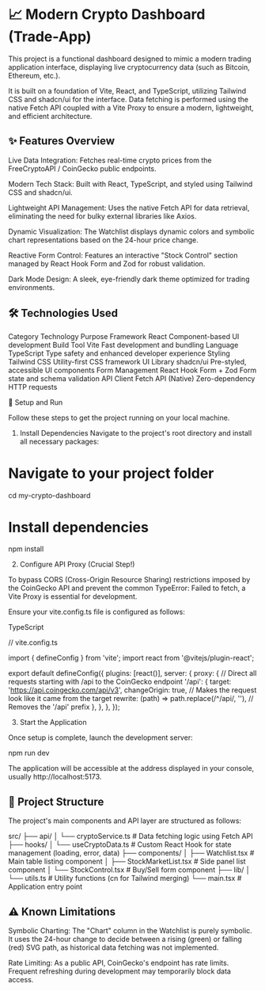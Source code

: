 # 📈 Modern Crypto Dashboard (Trade-App)
This project is a functional dashboard designed to mimic a modern trading application interface, displaying live cryptocurrency data (such as Bitcoin, Ethereum, etc.).

It is built on a foundation of Vite, React, and TypeScript, utilizing Tailwind CSS and shadcn/ui for the interface. Data fetching is performed using the native Fetch API coupled with a Vite Proxy to ensure a modern, lightweight, and efficient architecture.

## ✨ Features Overview
Live Data Integration: Fetches real-time crypto prices from the FreeCryptoAPI / CoinGecko public endpoints.

Modern Tech Stack: Built with React, TypeScript, and styled using Tailwind CSS and shadcn/ui.

Lightweight API Management: Uses the native Fetch API for data retrieval, eliminating the need for bulky external libraries like Axios.

Dynamic Visualization: The Watchlist displays dynamic colors and symbolic chart representations based on the 24-hour price change.

Reactive Form Control: Features an interactive "Stock Control" section managed by React Hook Form and Zod for robust validation.

Dark Mode Design: A sleek, eye-friendly dark theme optimized for trading environments.

## 🛠️ Technologies Used
Category	Technology	Purpose
Framework	React	Component-based UI development
Build Tool	Vite	Fast development and bundling
Language	TypeScript	Type safety and enhanced developer experience
Styling	Tailwind CSS	Utility-first CSS framework
UI Library	shadcn/ui	Pre-styled, accessible UI components
Form Management	React Hook Form + Zod	Form state and schema validation
API Client	Fetch API (Native)	Zero-dependency HTTP requests

🚀 Setup and Run

Follow these steps to get the project running on your local machine.

1. Install Dependencies
Navigate to the project's root directory and install all necessary packages:


# Navigate to your project folder
cd my-crypto-dashboard 

# Install dependencies

npm install


2. Configure API Proxy (Crucial Step!)

To bypass CORS (Cross-Origin Resource Sharing) restrictions imposed by the CoinGecko API and prevent the common TypeError: Failed to fetch, a Vite Proxy is essential for development.

Ensure your vite.config.ts file is configured as follows:

TypeScript

// vite.config.ts

import { defineConfig } from 'vite';
import react from '@vitejs/plugin-react';

export default defineConfig({
  plugins: [react()],
  server: {
    proxy: {
      // Direct all requests starting with /api to the CoinGecko endpoint
      '/api': {
        target: 'https://api.coingecko.com/api/v3',
        changeOrigin: true, // Makes the request look like it came from the target
        rewrite: (path) => path.replace(/^\/api/, ''), // Removes the '/api' prefix
      },
    },
  },
});


3. Start the Application

Once setup is complete, launch the development server:

npm run dev

The application will be accessible at the address displayed in your console, usually http://localhost:5173.

## 📂 Project Structure
The project's main components and API layer are structured as follows:

src/
├── api/
│   └── cryptoService.ts    # Data fetching logic using Fetch API
├── hooks/
│   └── useCryptoData.ts    # Custom React Hook for state management (loading, error, data)
├── components/
│   ├── Watchlist.tsx       # Main table listing component
│   ├── StockMarketList.tsx # Side panel list component
│   └── StockControl.tsx    # Buy/Sell form component
├── lib/
│   └── utils.ts            # Utility functions (cn for Tailwind merging)
└── main.tsx                # Application entry point

## ⚠️ Known Limitations
Symbolic Charting: The "Chart" column in the Watchlist is purely symbolic. It uses the 24-hour change to decide between a rising (green) or falling (red) SVG path, as historical data fetching was not implemented.

Rate Limiting: As a public API, CoinGecko's endpoint has rate limits. Frequent refreshing during development may temporarily block data access.

